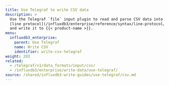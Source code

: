 ```yaml
---
title: Use Telegraf to write CSV data
description: >
  Use the Telegraf `file` input plugin to read and parse CSV data into
  [line protocol](/influxdb3/enterprise/reference/syntax/line-protocol/)
  and write it to {{< product-name >}}.
menu:
  influxdb3_enterprise:
    parent: Use Telegraf
    name: Write CSV
    identifier: write-csv-telegraf
weight: 203
related:
  - /telegraf/v1/data_formats/input/csv/
  - /influxdb3/enterprise/write-data/use-telegraf/
source: /shared/influxdb3-write-guides/use-telegraf/csv.md
---
```


<!--
The content for this page is at content/shared/influxdb3-write-guides/use-telegraf/csv.md
-->

